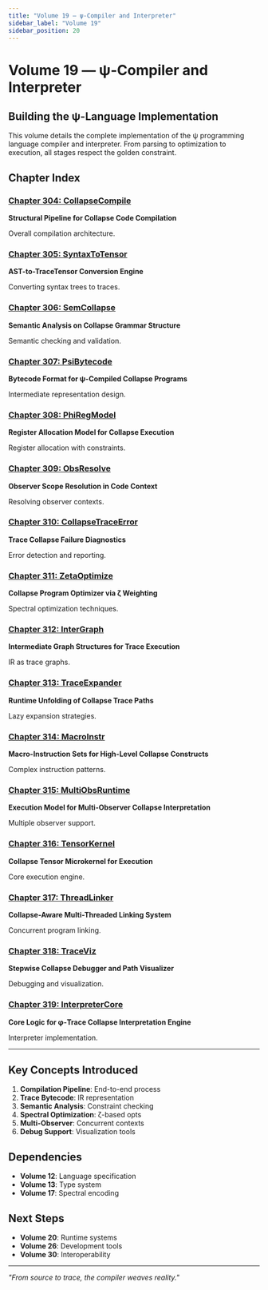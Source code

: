 ```yaml
---
title: "Volume 19 — ψ-Compiler and Interpreter"
sidebar_label: "Volume 19"
sidebar_position: 20
---
```


# Volume 19 — ψ-Compiler and Interpreter

## Building the ψ-Language Implementation

This volume details the complete implementation of the ψ programming language compiler and interpreter. From parsing to optimization to execution, all stages respect the golden constraint.

## Chapter Index

### [Chapter 304: CollapseCompile](./chapter-304-collapse-compile.md)
**Structural Pipeline for Collapse Code Compilation**

Overall compilation architecture.

### [Chapter 305: SyntaxToTensor](./chapter-305-syntax-to-tensor.md)
**AST-to-TraceTensor Conversion Engine**

Converting syntax trees to traces.

### [Chapter 306: SemCollapse](./chapter-306-sem-collapse.md)
**Semantic Analysis on Collapse Grammar Structure**

Semantic checking and validation.

### [Chapter 307: PsiBytecode](./chapter-307-psi-bytecode.md)
**Bytecode Format for ψ-Compiled Collapse Programs**

Intermediate representation design.

### [Chapter 308: PhiRegModel](./chapter-308-phi-reg-model.md)
**Register Allocation Model for Collapse Execution**

Register allocation with constraints.

### [Chapter 309: ObsResolve](./chapter-309-obs-resolve.md)
**Observer Scope Resolution in Code Context**

Resolving observer contexts.

### [Chapter 310: CollapseTraceError](./chapter-310-collapse-trace-error.md)
**Trace Collapse Failure Diagnostics**

Error detection and reporting.

### [Chapter 311: ZetaOptimize](./chapter-311-zeta-optimize.md)
**Collapse Program Optimizer via ζ Weighting**

Spectral optimization techniques.

### [Chapter 312: InterGraph](./chapter-312-inter-graph.md)
**Intermediate Graph Structures for Trace Execution**

IR as trace graphs.

### [Chapter 313: TraceExpander](./chapter-313-trace-expander.md)
**Runtime Unfolding of Collapse Trace Paths**

Lazy expansion strategies.

### [Chapter 314: MacroInstr](./chapter-314-macro-instr.md)
**Macro-Instruction Sets for High-Level Collapse Constructs**

Complex instruction patterns.

### [Chapter 315: MultiObsRuntime](./chapter-315-multi-obs-runtime.md)
**Execution Model for Multi-Observer Collapse Interpretation**

Multiple observer support.

### [Chapter 316: TensorKernel](./chapter-316-tensor-kernel.md)
**Collapse Tensor Microkernel for Execution**

Core execution engine.

### [Chapter 317: ThreadLinker](./chapter-317-thread-linker.md)
**Collapse-Aware Multi-Threaded Linking System**

Concurrent program linking.

### [Chapter 318: TraceViz](./chapter-318-trace-viz.md)
**Stepwise Collapse Debugger and Path Visualizer**

Debugging and visualization.

### [Chapter 319: InterpreterCore](./chapter-319-interpreter-core.md)
**Core Logic for φ-Trace Collapse Interpretation Engine**

Interpreter implementation.

---

## Key Concepts Introduced

1. **Compilation Pipeline**: End-to-end process
2. **Trace Bytecode**: IR representation
3. **Semantic Analysis**: Constraint checking
4. **Spectral Optimization**: ζ-based opts
5. **Multi-Observer**: Concurrent contexts
6. **Debug Support**: Visualization tools

## Dependencies

- **Volume 12**: Language specification
- **Volume 13**: Type system
- **Volume 17**: Spectral encoding

## Next Steps

- **Volume 20**: Runtime systems
- **Volume 26**: Development tools
- **Volume 30**: Interoperability

---

*"From source to trace, the compiler weaves reality."*